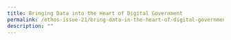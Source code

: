 ```yaml
---
title: Bringing Data into the Heart of Digital Government
permalink: /ethos-issue-21/bring-data-in-the-heart-of-digital-government/
description: ""
---
```

